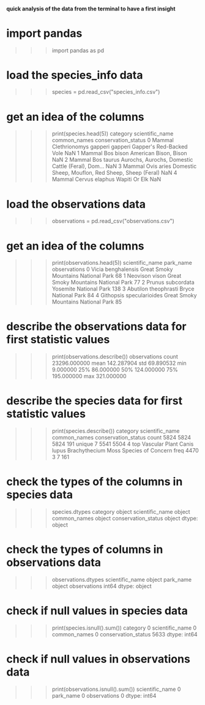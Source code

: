 #### quick analysis of the data from the terminal to have a first insight

# import pandas
>>> import pandas as pd

# load the species_info data
>>> species = pd.read_csv("species_info.csv")

# get an idea of the columns
>>> print(species.head(5))
  category                scientific_name                                       common_names conservation_status
0   Mammal  Clethrionomys gapperi gapperi                           Gapper's Red-Backed Vole                 NaN
1   Mammal                      Bos bison                              American Bison, Bison                 NaN
2   Mammal                     Bos taurus  Aurochs, Aurochs, Domestic Cattle (Feral), Dom...                 NaN
3   Mammal                     Ovis aries  Domestic Sheep, Mouflon, Red Sheep, Sheep (Feral)                 NaN
4   Mammal                 Cervus elaphus                                      Wapiti Or Elk                 NaN

# load the observations data
>>> observations = pd.read_csv("observations.csv")

# get an idea of the columns
>>> print(observations.head(5))
            scientific_name                            park_name  observations
0        Vicia benghalensis  Great Smoky Mountains National Park            68
1            Neovison vison  Great Smoky Mountains National Park            77
2         Prunus subcordata               Yosemite National Park           138
3      Abutilon theophrasti                  Bryce National Park            84
4  Githopsis specularioides  Great Smoky Mountains National Park            85

# describe the observations data for first statistic values
>>> print(observations.describe())
       observations
count  23296.000000
mean     142.287904
std       69.890532
min        9.000000
25%       86.000000
50%      124.000000
75%      195.000000
max      321.000000

# describe the species data for first statistic values
>>> print(species.describe())
              category scientific_name        common_names conservation_status
count             5824            5824                5824                 191
unique               7            5541                5504                   4
top     Vascular Plant     Canis lupus  Brachythecium Moss  Species of Concern
freq              4470               3                   7                 161

# check the types of the columns in species data
>>> species.dtypes
category               object
scientific_name        object
common_names           object
conservation_status    object
dtype: object

# check the types of columns in observations data
>>> observations.dtypes
scientific_name    object
park_name          object
observations        int64
dtype: object

# check if null values in species data
>>> print(species.isnull().sum())
category                  0
scientific_name           0
common_names              0
conservation_status    5633
dtype: int64

# check if null values in observations data
>>> print(observations.isnull().sum())
scientific_name    0
park_name          0
observations       0
dtype: int64

